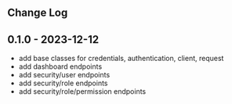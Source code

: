 ## Change Log

## 0.1.0 - 2023-12-12

- add base classes for credentials, authentication, client, request
- add dashboard endpoints
- add security/user endpoints
- add security/role endpoints
- add security/role/permission endpoints



